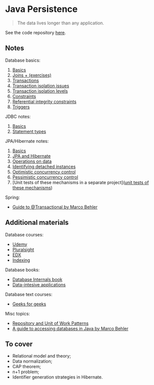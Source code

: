 # Java Persistence

> The data lives longer than any application.

See the code repository [here](https://github.com/kkoltun/dev_notes_code_java_persistence).

## Notes

Database basics:

1. [Basics](database_basics/basics.md)
2. [Joins + (exercises)](database_basics/joins.md)
3. [Transactions](database_basics/transactions.md)
4. [Transaction isolation issues](database_basics/transaction_isolation_issues.md)
5. [Transaction isolation levels](database_basics/transaction_isolation_levels.md)
6. [Constraints](database_basics/constraints.md)
7. [Referential integrity constraints](database_basics/referential_integrity_constraints.md)
8. [Triggers](database_basics/triggers.md)

JDBC notes:
1. [Basics](./jdbc/basics.md)
2. [Statement types](./jdbc/statements.md)

JPA/Hibernate notes:
1. [Basics](hibernate/basics.md)
2. [JPA and Hibernate](./hibernate/jpa_and_hibernate.md)
3. [Operations on data](./hibernate/operations.md)
4. [Identifying detached instances](./hibernate/detached_state.md)
5. [Optimistic concurrency control](./hibernate/optimistic_concurrency_control.md)
6. [Pessimistic concurrency control](./hibernate/pessimistic_concurrency_control.md)
7. [Unit tests of these mechanisms in a separate project]([unit tests of these mechanisms](https://github.com/kkoltun/dev_notes_code_java_persistence/tree/master/src/test/java/com/hr/jpa))

Spring:
* [Guide to @Transactional by Marco Behler](https://www.marcobehler.com/guides/spring-transaction-management-unconventional-guide?utm_source=newsletter&utm_medium=sendy)

## Additional materials

Database courses:
* [Udemy](https://www.udemy.com/course/sqldatabases/?LSNPUBID=JVFxdTr9V80&ranEAID=JVFxdTr9V80&ranMID=39197&ranSiteID=JVFxdTr9V80-KHRhqAzlL6sA0ZbEL2.LQQ)
* [Pluralsight](https://www.pluralsight.com/courses/relational-database-design?aid=7010a000002BWqGAAW&promo=&utm_source=non_branded&utm_medium=digital_paid_search_google&utm_campaign=EMEA_Dynamic&utm_content=&gclid=Cj0KCQjw8amWBhCYARIsADqZJoWfIHbujoqTvoCraoT6Z-erIhC9JOHlYHUN6kuydgNzDaeiX-_ondsaAsKtEALw_wcB)
* [EDX](https://learning.edx.org/course/course-v1:StanfordOnline+SOE.YDB-SQL0001+2T2020/block-v1:StanfordOnline+SOE.YDB-SQL0001+2T2020+type@sequential+block@ee78af0439c642bf8a50ec250504a9c8/block-v1:StanfordOnline+SOE.YDB-SQL0001+2T2020+type@vertical+block@d6b8a5f169f34a7ea09e966b7eb16460)
* [Indexing](https://use-the-index-luke.com/)

Database books:
* [Database Internals book](https://www.amazon.pl/Database-Internals-deep-dive-distributed-systems/dp/1492040347/ref=asc_df_1492040347/?tag=plshogostdde-21&linkCode=df0&hvadid=504549506293&hvpos=&hvnetw=g&hvrand=13540985542486224997&hvpone=&hvptwo=&hvqmt=&hvdev=c&hvdvcmdl=&hvlocint=&hvlocphy=1011347&hvtargid=pla-680768627681&psc=1)
* [Data-intesive applications](https://www.amazon.pl/Designing-Data-Intensive-Applications-Reliable-Maintainable/dp/1449373321/ref=asc_df_1449373321/?tag=plshogostdde-21&linkCode=df0&hvadid=504448955493&hvpos=&hvnetw=g&hvrand=13540985542486224997&hvpone=&hvptwo=&hvqmt=&hvdev=c&hvdvcmdl=&hvlocint=&hvlocphy=1011347&hvtargid=pla-432535594773&psc=1)

Database text courses:
* [Geeks for geeks](https://www.geeksforgeeks.org/dbms/?ref=lbp)

Misc topics:
* [Repository and Unit of Work Patterns](https://www.programmingwithwolfgang.com/repository-and-unit-of-work-pattern/)
* [A guide to accessing databases in Java by Marco Behler](https://www.marcobehler.com/guides/a-guide-to-accessing-databases-in-java)

## To cover

* Relational model and theory;
* Data normalization;
* CAP theorem;
* n+1 problem;
* Identifier generation strategies in Hibernate.

